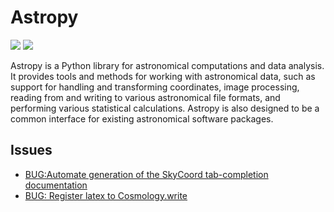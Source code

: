 
# Astropy

[![](https://img.shields.io/badge/Astropy-docs-green)](https://www.astropy.org/)
[![](https://img.shields.io/badge/Astropy-repo-blue)](https://github.com/astropy/astropy)

Astropy is a Python library for astronomical computations and data analysis. It provides tools and methods for working with astronomical data, such as 
support for handling and transforming coordinates, image processing, reading from and writing to various astronomical file formats, and performing 
various statistical calculations. Astropy is also designed to be a common interface for existing astronomical software packages.

## Issues

- [BUG:Automate generation of the SkyCoord tab-completion documentation](https://github.com/astropy/astropy/issues/9321)
- [BUG: Register latex to Cosmology.write](https://github.com/astropy/astropy/issues/12355)
